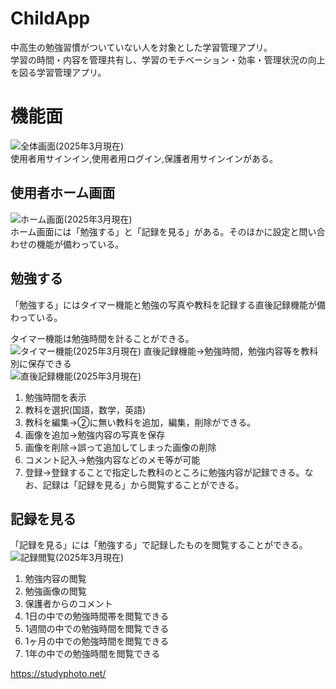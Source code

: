 # ChildApp

中高生の勉強習慣がついていない人を対象とした学習管理アプリ。  <br>
学習の時間・内容を管理共有し、学習のモチベーション・効率・管理状況の向上を図る学習管理アプリ。<br>

# 機能面
![全体画面(2025年3月現在)](README_image/home.png) <br>
使用者用サインイン,使用者用ログイン,保護者用サインインがある。 <br>


## 使用者ホーム画面
![ホーム画面(2025年3月現在)](README_image/user_home.png) <br>
ホーム画面には「勉強する」と「記録を見る」がある。そのほかに設定と問い合わせの機能が備わっている。 <br>


## 勉強する　
「勉強する」にはタイマー機能と勉強の写真や教科を記録する直後記録機能が備わっている。 <br>

タイマー機能は勉強時間を計ることができる。 <br>
![タイマー機能(2025年3月現在)](README_image/time.png)
直後記録機能→勉強時間，勉強内容等を教科別に保存できる <br>
![直後記録機能(2025年3月現在)](README_image/time_record.jpg)
1. 勉強時間を表示 <br>
2. 教科を選択(国語，数学，英語) <br>
3. 教科を編集→②に無い教科を追加，編集，削除ができる。 <br>
4. 画像を追加→勉強内容の写真を保存 <br>
5. 画像を削除→誤って追加してしまった画像の削除 <br>
6. コメント記入→勉強内容などのメモ等が可能 <br>
7. 登録→登録することで指定した教科のところに勉強内容が記録できる。なお、記録は「記録を見る」から閲覧することができる。 <br>

## 記録を見る
「記録を見る」には「勉強する」で記録したものを閲覧することができる。
![記録閲覧(2025年3月現在)](README_image/record.jpg)
1. 勉強内容の閲覧  
2. 勉強画像の閲覧  
3. 保護者からのコメント  
4. 1日の中での勉強時間帯を閲覧できる  
5. 1週間の中での勉強時間を閲覧できる  
6. 1ヶ月の中での勉強時間を閲覧できる  
7. 1年の中での勉強時間を閲覧できる  




https://studyphoto.net/
